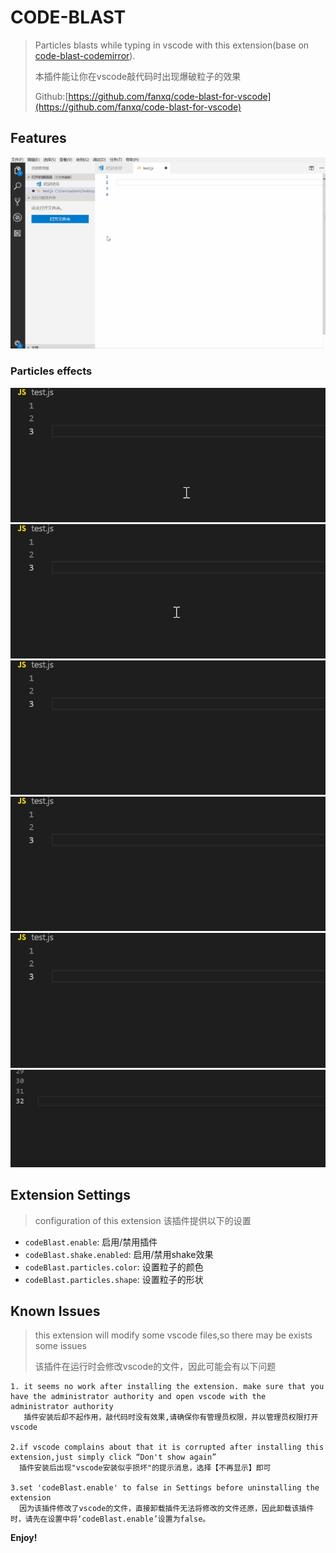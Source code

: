 # CODE-BLAST

> Particles blasts while typing in vscode with this extension(base on [code-blast-codemirror](https://github.com/chinchang/code-blast-codemirror)).
>
> 本插件能让你在vscode敲代码时出现爆破粒子的效果
>
> Github:[https://github.com/fanxq/code-blast-for-vscode](https://github.com/fanxq/code-blast-for-vscode) 

## Features

![](./images/feature1.gif)
### Particles effects
![](./images/effect1.gif)
![](./images/effect2.gif)
![](./images/effect3.gif)
![](./images/effect4.gif)
![](./images/effect5.gif)
![](./images/pac-man.gif)

## Extension Settings

> configuration of this extension 该插件提供以下的设置
* `codeBlast.enable`: 启用/禁用插件
* `codeBlast.shake.enabled`: 启用/禁用shake效果
* `codeBlast.particles.color`: 设置粒子的颜色
* `codeBlast.particles.shape`: 设置粒子的形状

## Known Issues

> this extension will modify some vscode files,so there may be exists some issues
>
> 该插件在运行时会修改vscode的文件，因此可能会有以下问题

    1. it seems no work after installing the extension. make sure that you have the administrator authority and open vscode with the administrator authority
       插件安装后却不起作用，敲代码时没有效果,请确保你有管理员权限，并以管理员权限打开vscode

    2.if vscode complains about that it is corrupted after installing this extension,just simply click “Don't show again”
      插件安装后出现"vscode安装似乎损坏"的提示消息，选择【不再显示】即可
    
    3.set 'codeBlast.enable' to false in Settings before uninstalling the extension
      因为该插件修改了vscode的文件，直接卸载插件无法将修改的文件还原，因此卸载该插件时，请先在设置中将‘codeBlast.enable’设置为false。


**Enjoy!**